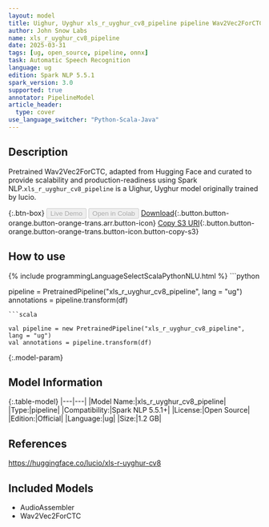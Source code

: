 ```yaml
---
layout: model
title: Uighur, Uyghur xls_r_uyghur_cv8_pipeline pipeline Wav2Vec2ForCTC from lucio
author: John Snow Labs
name: xls_r_uyghur_cv8_pipeline
date: 2025-03-31
tags: [ug, open_source, pipeline, onnx]
task: Automatic Speech Recognition
language: ug
edition: Spark NLP 5.5.1
spark_version: 3.0
supported: true
annotator: PipelineModel
article_header:
  type: cover
use_language_switcher: "Python-Scala-Java"
---
```


## Description

Pretrained Wav2Vec2ForCTC, adapted from Hugging Face and curated to provide scalability and production-readiness using Spark NLP.`xls_r_uyghur_cv8_pipeline` is a Uighur, Uyghur model originally trained by lucio.

{:.btn-box}
<button class="button button-orange" disabled>Live Demo</button>
<button class="button button-orange" disabled>Open in Colab</button>
[Download](https://s3.amazonaws.com/auxdata.johnsnowlabs.com/public/models/xls_r_uyghur_cv8_pipeline_ug_5.5.1_3.0_1743424246296.zip){:.button.button-orange.button-orange-trans.arr.button-icon}
[Copy S3 URI](s3://auxdata.johnsnowlabs.com/public/models/xls_r_uyghur_cv8_pipeline_ug_5.5.1_3.0_1743424246296.zip){:.button.button-orange.button-orange-trans.button-icon.button-copy-s3}

## How to use



<div class="tabs-box" markdown="1">
{% include programmingLanguageSelectScalaPythonNLU.html %}
```python

pipeline = PretrainedPipeline("xls_r_uyghur_cv8_pipeline", lang = "ug")
annotations =  pipeline.transform(df)   

```
```scala

val pipeline = new PretrainedPipeline("xls_r_uyghur_cv8_pipeline", lang = "ug")
val annotations = pipeline.transform(df)

```
</div>

{:.model-param}
## Model Information

{:.table-model}
|---|---|
|Model Name:|xls_r_uyghur_cv8_pipeline|
|Type:|pipeline|
|Compatibility:|Spark NLP 5.5.1+|
|License:|Open Source|
|Edition:|Official|
|Language:|ug|
|Size:|1.2 GB|

## References

https://huggingface.co/lucio/xls-r-uyghur-cv8

## Included Models

- AudioAssembler
- Wav2Vec2ForCTC